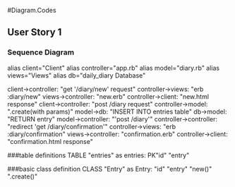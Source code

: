 #Diagram.Codes

## User Story 1
### Sequence Diagram
alias client="Client"
alias controller="app.rb"
alias model="diary.rb"
alias views="Views"
alias db="daily_diary Database"


client->controller: "get '/diary/new' request"
controller->views: "erb :diary/new"
views->controller: "new.erb"
controller->client: "new.html response"
client->controller: "post /diary request"
controller->model: ".create(with params)"
model->db: "INSERT INTO entries table"
db->model: "RETURN entry"
model->controller: "'post /diary'"
controller->controller: "redirect 'get /diary/confirmation'"
controller->views: "erb :diary/confirmation"
views->controller: "confirmation.erb"
controller->client: "confirmation.html response"

###table definitions
TABLE "entries" as entries:
PK"id"
"entry"

###basic class definition
CLASS "Entry" as Entry:
"id"
"entry"
"new()"
".create()"

